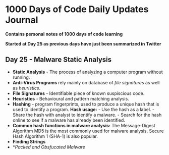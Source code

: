# 1000 Days of Code Daily Updates Journal
**Contains personal notes of 1000 days of code learning**

**Started at Day 25 as previous days have just been summarized in Twitter**

 ## Day 25 - Malware Static Analysis
- **Static Analysis** - The process of analyzing a computer program without running.
- **Anti-Virus Programs** rely mainly on database of *file signatures* as well as *heuristics*.
- **File Signatures** - Identifiable piece of known suspiscious code.
- **Heuristics** - Behavioural and pattern matching analysis.
- **Hashing** - program fingerprints, used to produce a unique hash that is used to identify a program.
**Hash usage:**
		- Use the hash as a label.
		- Share the hash with analyst to identify a malware.
		- Search for the hash online to see if a malware has already been identified.
- **Common hash functions in malware analysis:** The Message-Digest Algorithm MD5 is the most commonly used for malware analysis, Secure Hash Algorithm 1 (SHA-1) is also popular.
- **Finding Strings**
-   **Packed and Obsfucated Malware*
